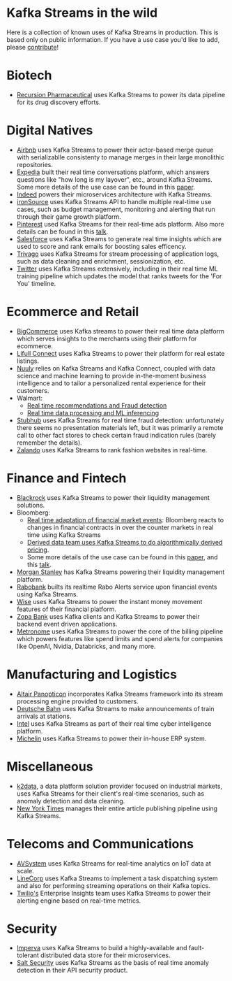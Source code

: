 # Kafka Streams in the wild 

Here is a collection of known uses of Kafka Streams in production. This is based only on public information. If you have a use case you'd like to add, please [contribute](CONTRIBUTING.md)!

# Biotech
* [Recursion Pharmaceutical](https://videos.confluent.io/watch/NHgXjNs9Yk5MxBn8LY8kxJ) uses Kafka Streams to power its data pipeline for its drug discovery efforts.

# Digital Natives
* [Airbnb](https://www.confluent.io/de-de/events/kafka-summit-london-2022/evergreen-building-airbnbs-merge-queue-with-kafka-streams/) uses Kafka Streams to power their actor-based merge queue with serializablle consistenty to manage merges in their large monolithic repositories.
* [Expedia](https://www.confluent.io/resources/kafka-summit-2020/launching-the-expedia-conversations-platform-from-zero-to-production-in-four-months/) built their real time conversations platform, which answers questions like "how long is my layover", etc., around Kafka Streams. Some more details of the use case can be found in this [paper](https://dl.acm.org/doi/10.1145/3448016.3457556).
* [Indeed](https://www.slideshare.net/HostedbyConfluent/from-monoliths-to-microservices-a-journey-with-confluent-with-gayathri-veale-current-2022) powers their microservices architecture with Kafka Streams.
* [ironSource](https://aws.amazon.com/blogs/big-data/how-ironsource-built-a-multi-purpose-data-lake-with-upsolver-amazon-s3-and-amazon-athena/) uses Kafka Streams API to handle multiple real-time use cases, such as budget management, monitoring and alerting that run through their game growth platform.
* [Pinterest](https://www.slideshare.net/ConfluentInc/building-pinterest-realtime-ads-platform-using-kafka-streams) used Kafka Streams for their real-time ads platform. Also more details can be found in this [talk](https://www.youtube.com/watch?v=RWPCLfnYFRQ).
* [Salesforce](https://engineering.salesforce.com/real-time-einstein-insights-using-kafka-streams-ca94008c2c6f/) uses Kafka Streams to generate real time insights which are used to score and rank emails for boosting sales efficency.
* [Trivago](https://www.youtube.com/watch?v=e9jpFHbS4XY) uses Kafka Streams for stream processing of application logs, such as data cleaning and enrichment, sessionization, etc.
* [Twitter](https://blog.twitter.com/engineering/en_us/topics/infrastructure/2020/streaming-logging-pipeline-of-home-timeline-prediction-system) uses Kafka Streams extensively, including in their real time ML training pipeline which updates the model that ranks tweets for the 'For You' timeline.

# Ecommerce and Retail
* [BigCommerce](https://medium.com/bigcommerce-engineering/use-of-kafka-and-kafka-streams-at-bigcommerce-6189345c3c21) uses Kafka streams to power their real time data platform which serves insights to the merchants using their platform for ecommerce.
* [Lifull Connect](https://www.confluent.io/events/kafka-summit-london-2023/lessons-learned-scaling-stateful-kafka-streams-topologies/) uses Kafka Streams to power their platform for real estate listings.
* [Nuuly](https://www.youtube.com/watch?v=ur1Zeafo_lo) relies on Kafka Streams and Kafka Connect, coupled with data science and machine learning to provide in-the-moment business intelligence and to tailor a personalized rental experience for their customers.
* Walmart:
  * [Real time recommendations and Fraud detection](https://www.slideshare.net/ConfluentInc/kafka-streams-at-scale-deepak-goyal-walmart-labs-kafka-summit-london-2019)
  * [Real time data processing and ML inferencing](https://www.slideshare.net/kafkazone/real-time-data-processing-and-model-inferncing-platform-with-kafka-streams-navinder-singh-walmart)
 * [Stubhub](https://www.meetup.com/kafkabayarea/events/267811182/) uses Kafka Streams for real time fraud detection: unfortunately there seems no presentation materials left, but it was primarily a remote call to other fact stores to check certain fraud indication rules (barely remember the details).
* [Zalando](https://engineering.zalando.com/posts/2017/11/real-time-ranking-kafka.html) uses Kafka Streams to rank fashion websites in real-time.

# Finance and Fintech
* [Blackrock](https://engineering.blackrock.com/delivering-eventual-consistency-with-kafka-streams-c013a217b9b9) uses Kafka Streams to power their liquidity management solutions.
* Bloomberg:
  * [Real time adaptation of financial market events](https://www.confluent.io/events/kafka-summit-americas-2021/real-time-adaptation-of-financial-market-events-with-kafka/): Bloomberg reacts to changes in financial contracts in over the counter markets in real time using Kafka Streams
  * [Derived data team uses Kafka Streams to do algorithmically derived pricing](https://www.confluent.io/resources/kafka-summit-2020/replaying-kstreams-apps-using-state-snapshots/).
  * Some more details of the use case can be found in this [paper](https://dl.acm.org/doi/10.1145/3448016.3457556), and this [talk](https://www.youtube.com/watch?v=tEcYffZz-Mc).
* [Morgan Stanley](https://www.confluent.io/events/kafka-summit-london-2023/consistent-high-throughput-real-time-calculation-engines-using-kafka-streams/) has Kafka Streams powering their liquidity management platform.
* [Rabobank](https://axual.com/real-time-financial-alerts-at-rabobank-with-apache-kafkas-streams-api/) builts its realtime Rabo Alerts service upon financial events using Kafka Streams.
* [Wise](https://www.confluent.io/fr-fr/events/kafka-summit-london-2023/streaming-infrastructure-at-wise/) uses Kafka Streams to power the instant money movement features of their financial platform.
* [Zopa Bank](https://www.confluent.io/events/kafka-summit-london-2023/highly-available-kafka-consumers-and-kafka-streams-on-kubernetes/) uses Kafka clients and Kafka Streams to power their backend event driven applications.
* [Metronome](https://www.responsive.dev/customers/metronome) uses Kafka Streams to power the core of the billing pipeline which powers features like spend limits and spend alerts for companies like OpenAI, Nvidia, Databricks, and many more.


# Manufacturing and Logistics
* [Altair Panopticon](https://altair.com/resource/panopticon-explainer-introduction-to-stream-processing) incorporates Kafka Streams framework into its stream processing engine provided to customers.
* [Deutsche Bahn](https://www.infoq.com/news/2020/01/kafka-event-stream-deutsche-bahn/) uses Kafka Streams to make announcements of train arrivals at stations.
* [Intel](https://www.intel.com/content/dam/www/central-libraries/us/en/documents/building-a-cyber-intelligence-platform-apache-kafka-paper.pdf) uses Kafka Streams as part of their real time cyber intelligence platform.
* [Michelin](https://blogit.michelin.io/kstreamplify/) uses Kafka Streams to power their in-house ERP system.

# Miscellaneous 
* [k2data](https://www.k2data.com/), a data platform solution provider focused on industrial markets, uses Kafka Streams for their client's real-time scenarios, such as anomaly detection and data cleaning.
* [New York Times](https://www.confluent.io/blog/publishing-apache-kafka-new-york-times/) manages their entire article publishing pipeline using Kafka Streams.

# Telecoms and Communications 
* [AVSystem](https://www.avsystem.com/blog/csp/large-scale-data-monitoring-with-kafka-streams/) uses Kafka Streams for real-time analytics on IoT data at scale.
* [LineCorp](https://engineering.linecorp.com/en/blog/applying-kafka-streams-for-internal-message-delivery-pipeline) uses Kafka Streams to implement a task dispatching system and also for performing streaming operations on their Kafka topics.
* [Twilio's](https://www.twilio.com/blog/kafka-streams-near-real-time) Enterprise Insights team uses Kafka Streams to power their alerting engine based on real-time metrics.

# Security
* [Imperva](https://www.imperva.com/blog/not-just-for-processing-how-kafka-streams-as-a-distributed-database-boosted-our-reliability-and-reduced-maintenance/) uses Kafka Streams to build a highly-available and fault-tolerant distributed data store for their microservices.
* [Salt Security](https://www.responsive.dev/blog/salt-security-scaling-kafka-streams) uses Kafka Streams as the basis of real time anomaly detection in their API security product.
